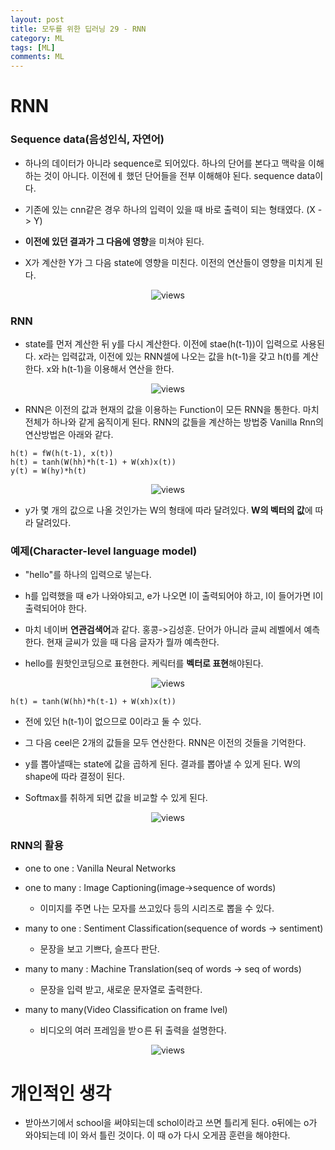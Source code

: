 ```yaml
---
layout: post
title: 모두를 위한 딥러닝 29 - RNN
category: ML
tags: [ML]
comments: ML
---
```


# RNN

### Sequence data(음성인식, 자연어)

- 하나의 데이터가 아니라 sequence로 되어있다. 하나의 단어를 본다고 맥락을 이해하는 것이 아니다. 이전에ㅔ 했던 단어들을 전부 이해해야 된다. sequence data이다.

- 기존에 있는 cnn같은 경우 하나의 입력이 있을 때 바로 출력이 되는 형태였다. (X -> Y)

- **이전에 있던 결과가 그 다음에 영향**을 미쳐야 된다.

- X가 계산한 Y가 그 다음 state에 영향을 미친다. 이전의 연산들이 영향을 미치게 된다.

<center>
<figure>
<img src="https://imgur.com/fW0bGzM.png" alt="views">
<figcaption></figcaption>
</figure>
</center>

### RNN

- state를 먼저 계산한 뒤 y를 다시 계산한다. 이전에 stae(h(t-1))이 입력으로 사용된다. x라는 입력값과, 이전에 있는 RNN셀에 나오는 값을 h(t-1)을 갖고 h(t)를 계산한다. x와 h(t-1)을 이용해서 연산을 한다.

<center>
<figure>
<img src="https://imgur.com/QxzznK6.png" alt="views">
<figcaption></figcaption>
</figure>
</center>

- RNN은 이전의 값과 현재의 값을 이용하는 Function이 모든 RNN을 통한다. 마치 전체가 하나와 같게 움직이게 된다. RNN의 값들을 계산하는 방법중 Vanilla Rnn의 연산방법은 아래와 같다.

```
h(t) = fW(h(t-1), x(t))
h(t) = tanh(W(hh)*h(t-1) + W(xh)x(t))
y(t) = W(hy)*h(t)
```

<center>
<figure>
<img src="https://imgur.com/wqoCC9M.png" alt="views">
<figcaption></figcaption>
</figure>
</center>

- y가 몇 개의 값으로 나올 것인가는 W의 형태에 따라 달려있다. **W의 벡터의 값**에 따라 달려있다.

### 예제(Character-level language model)

- "hello"를 하나의 입력으로 넣는다.

- h를 입력했을 때 e가 나와야되고, e가 나오면 l이 출력되어야 하고, l이 들어가면 l이 출력되어야 한다.

- 마치 네이버 **연관검색어**과 같다. 홍콩->김성훈. 단어가 아니라 글씨 레벨에서 예측한다. 현재 글씨가 있을 때 다음 글자가 뭘까 예측한다.

- hello를 원핫인코딩으로 표현한다. 케릭터를 **벡터로 표현**해야된다.

<center>
<figure>
<img src="https://imgur.com/2YGBFqh.png" alt="views">
<figcaption></figcaption>
</figure>
</center>

```
h(t) = tanh(W(hh)*h(t-1) + W(xh)x(t))
```

- 전에 있던 h(t-1)이 없으므로 0이라고 둘 수 있다.

- 그 다음  ceel은 2개의 값들을 모두 연산한다. RNN은 이전의 것들을 기억한다.

- y를 뽑아낼때는 state에 값을 곱하게 된다. 결과를 뽑아낼 수 있게 된다. W의 shape에 따라 결정이 된다.

- Softmax를 취하게 되면 값을 비교할 수 있게 된다.

<center>
<figure>
<img src="https://imgur.com/ZJaJd5n.png" alt="views">
<figcaption></figcaption>
</figure>
</center>

### RNN의 활용

- one to one : Vanilla Neural Networks

- one to many : Image Captioning(image->sequence of words)
    - 이미지를 주면 나는 모자를 쓰고있다 등의 시리즈로 뽑을 수 있다.

- many to one : Sentiment Classification(sequence of words -> sentiment)
    - 문장을 보고 기쁘다, 슬프다 판단.

- many to many : Machine Translation(seq of words -> seq of words)
    - 문장을 입력 받고, 새로운 문자열로 출력한다.

- many to many(Video Classification on frame lvel)
    - 비디오의 여러 프레임을 받ㅇ른 뒤 출력을 설명한다.

<center>
<figure>
<img src="https://imgur.com/3HU4aWh.png" alt="views">
<figcaption></figcaption>
</figure>
</center>


# 개인적인 생각

- 받아쓰기에서 school을 써야되는데 schol이라고 쓰면 틀리게 된다. o뒤에는 o가 와야되는데 l이 와서 틀린 것이다. 이 때 o가 다시 오게끔 훈련을 해야한다.